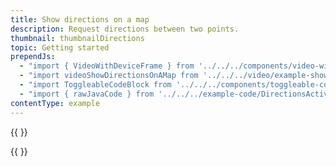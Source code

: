 ```yaml
---
title: Show directions on a map
description: Request directions between two points.
thumbnail: thumbnailDirections
topic: Getting started
prependJs:
  - "import { VideoWithDeviceFrame } from '../../../components/video-with-device-frame'"
  - "import videoShowDirectionsOnAMap from '../../../video/example-showdirectionsonamap.mp4'"
  - "import ToggleableCodeBlock from '../../../components/toggleable-code-block'"
  - "import { rawJavaCode } from '../../../example-code/DirectionsActivity.js'"
contentType: example
---
```


{{
  <VideoWithDeviceFrame
    videoFile={videoShowDirectionsOnAMap}
    rotation="vertical"
    device="pixel-2"
  />
}}

<!-- Any notes about this example would go here.  -->

{{
  <ToggleableCodeBlock
    java={rawJavaCode}
  />
}}
